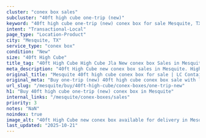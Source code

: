 ```yaml
---
cluster: "conex box sales"
subcluster: "40ft high cube one-trip (new)"
keyword: "40ft high cube one-trip (new) conex box for sale Mesquite, TX"
intent: "Transactional-Local"
page_type: "Location-Product"
city: "Mesquite, TX"
service_type: "conex box"
condition: "New"
size: "40ft High Cube"
title_tag: "40ft High Cube High Cube Jla New conex box Sales in Mesquite | LC Container"
meta_description: "40ft High Cube new conex box sales in Mesquite. High cube containers with extra height. Fast delivery, competitive pricing. Serving conex boxes area. Quote ID: UQ0. Call (214) 524-4168 for your free quote today."
original_title: "Mesquite 40ft high cube conex box for sale | LC Container"
original_meta: "Buy one-trip (new) 40ft high cube conex box sale with local delivery in Mesquite, TX. LC Container — local Since 2003. Request a fast quote today."
url_slug: "/mesquite/buy/40ft-high-cube/conex-boxes/one-trip-new"
h1: "Buy 40ft high cube one-trip (new) conex box in Mesquite"
internal_links: "/mesquite/conex-boxes/sales"
priority: 3
notes: "NaN"
noindex: true
image_alt: "40ft High Cube new conex box available for delivery in Mesquite"
last_updated: "2025-10-21"
---
```


<!-- TODO: Add unique city/inventory copy, images, and internal links here. -->

